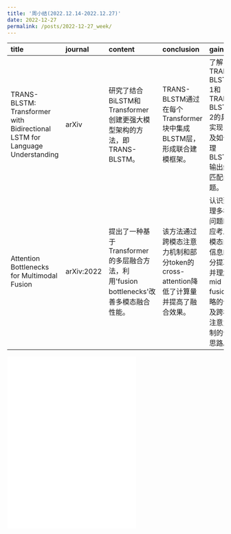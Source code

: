 ```yaml
---
title: '周小结(2022.12.14-2022.12.27)'
date: 2022-12-27
permalink: /posts/2022-12-27_week/
---
```

| title                                                                       | journal    | content                                                                               | conclusion                                                                           | gain                                                                                                               |
|:----------------------------------------------------------------------------|:-----------|:--------------------------------------------------------------------------------------|:-------------------------------------------------------------------------------------|:-------------------------------------------------------------------------------------------------------------------|
| TRANS-BLSTM: Transformer with Bidirectional LSTM for Language Understanding | arXiv      | 研究了结合BiLSTM和Transformer创建更强大模型架构的方法，即TRANS-BLSTM。                | TRANS-BLSTM通过在每个Transformer块中集成BLSTM层，形成联合建模框架。                  | 了解了TRANS-BLSTM-1和TRANS-BLSTM-2的具体实现，以及如何处理BLSTM输出维度匹配问题。                                  |
| Attention Bottlenecks for Multimodal Fusion                                 | arXiv:2022 | 提出了一种基于Transformer的多层融合方法，利用'fusion bottlenecks'改善多模态融合性能。 | 该方法通过跨模态注意力机制和部分token的cross-attention降低了计算量并提高了融合效果。 | 认识到处理多模态问题时，应考虑单模态内部信息的充分提取，并理解了mid fusion策略的优势及跨模态注意力机制的设计思路。 |

<embed src="/files/post/2022-12-27-week.pdf" type="application/pdf" height="400px" />
    